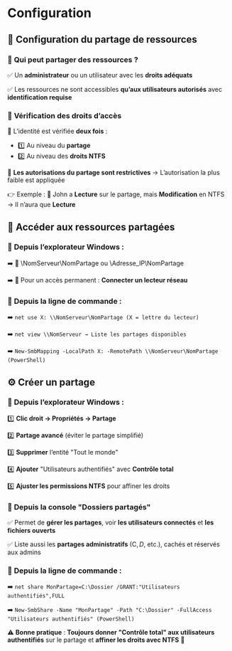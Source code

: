# Configuration

## **🔗 Configuration du partage de ressources**

### 🔹 **Qui peut partager des ressources ?**

✅ Un **administrateur** ou un utilisateur avec les **droits adéquats**

✅ Les ressources ne sont accessibles **qu’aux utilisateurs autorisés** avec **identification requise**



### 🔹 **Vérification des droits d’accès**

🔐 L’identité est vérifiée **deux fois** :

- 1️⃣ Au niveau du **partage**
- 2️⃣ Au niveau des **droits NTFS**

📌 **Les autorisations du partage sont restrictives** → L’autorisation la plus faible est appliquée

👉 Exemple : 🔸 John a **Lecture** sur le partage, mais **Modification** en NTFS → Il n’aura que **Lecture**



## **📂 Accéder aux ressources partagées**

### 📌 **Depuis l’explorateur Windows** :

➡️ 📁 \\NomServeur\NomPartage ou \\Adresse_IP\NomPartage

➡️ 📌 Pour un accès permanent : **Connecter un lecteur réseau**



### 📌 **Depuis la ligne de commande** :

➡️ `net use X: \\NomServeur\NomPartage (X = lettre du lecteur)`

➡️ `net view \\NomServeur → Liste les partages disponibles`

➡️ `New-SmbMapping -LocalPath X: -RemotePath \\NomServeur\NomPartage (PowerShell)`



## **⚙️ Créer un partage**

### 📌 **Depuis l’explorateur Windows** :

1️⃣ **Clic droit → Propriétés → Partage**

2️⃣ **Partage avancé** (éviter le partage simplifié)

3️⃣ **Supprimer** l’entité "Tout le monde"

4️⃣ **Ajouter** "Utilisateurs authentifiés" avec **Contrôle total**

5️⃣ **Ajuster les permissions NTFS** pour affiner les droits



### 📌 **Depuis la console "Dossiers partagés"**

✅ Permet de **gérer les partages**, voir **les utilisateurs connectés** et **les fichiers ouverts**

✅ Liste aussi les **partages administratifs** (C$, D$, etc.), cachés et réservés aux admins



### 📌 **Depuis la ligne de commande** :

➡️ `net share MonPartage=C:\Dossier /GRANT:"Utilisateurs authentifiés",FULL`

➡️ `New-SmbShare -Name "MonPartage" -Path "C:\Dossier" -FullAccess "Utilisateurs authentifiés" (PowerShell)`

⚠️ **Bonne pratique** : **Toujours donner "Contrôle total" aux utilisateurs authentifiés** sur le partage et **affiner les droits avec NTFS** 🔐

